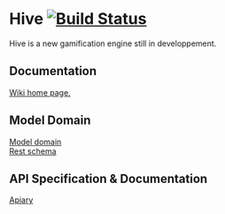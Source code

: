 # Hive [![Build Status](https://travis-ci.org/Hivefication/Hive.png?branch=master)](https://travis-ci.org/Hivefication/Hive)
Hive is a new gamification engine still in developpement.

## Documentation
[Wiki home page.](https://github.com/Hivefication/Hive/wiki)

## Model Domain
[Model domain](https://docs.google.com/file/d/0B4pnuu1NcZzReWxpeVhfdmoyUW8/edit?usp=sharing)  
[Rest schema](https://docs.google.com/file/d/0B4pnuu1NcZzRN2huV2tCT0dwWGs/edit?usp=sharing)

## API Specification & Documentation
[Apiary](http://docs.hive.apiary.io/)
